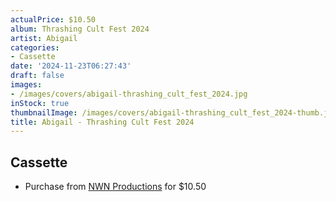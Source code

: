 ```yaml
---
actualPrice: $10.50
album: Thrashing Cult Fest 2024
artist: Abigail
categories:
- Cassette
date: '2024-11-23T06:27:43'
draft: false
images:
- /images/covers/abigail-thrashing_cult_fest_2024.jpg
inStock: true
thumbnailImage: /images/covers/abigail-thrashing_cult_fest_2024-thumb.jpg
title: Abigail - Thrashing Cult Fest 2024
---
```


## Cassette
* Purchase from [NWN Productions](http://shop.nwnprod.com/index.php?route=product/product&path=73&product_id=55850&sort=pd.name&order=ASC) for $10.50
